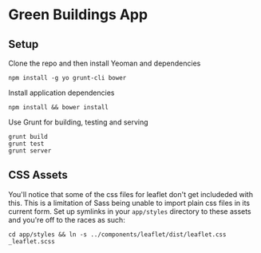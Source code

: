 # Green Buildings App

## Setup
Clone the repo and then install Yeoman and dependencies

    npm install -g yo grunt-cli bower

Install application dependencies

    npm install && bower install

Use Grunt for building, testing and serving

    grunt build
    grunt test
    grunt server

## CSS Assets
You'll notice that some of the css files for leaflet don't get includeded with this. This is a limitation of Sass being unable to import plain css files in its current form.
Set up symlinks in your `app/styles` directory to these assets and you're off to the races as such:

    cd app/styles && ln -s ../components/leaflet/dist/leaflet.css _leaflet.scss
